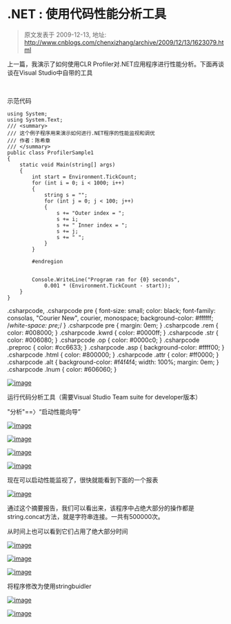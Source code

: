# .NET : 使用代码性能分析工具 
> 原文发表于 2009-12-13, 地址: http://www.cnblogs.com/chenxizhang/archive/2009/12/13/1623079.html 


上一篇，我演示了如何使用CLR Profiler对.NET应用程序进行性能分析。下面再谈谈在Visual Studio中自带的工具

  

 示范代码


```
using System;
using System.Text;
/// <summary>
/// 这个例子程序用来演示如何进行.NET程序的性能监视和调优
/// 作者：陈希章
/// </summary>
public class ProfilerSample1
{
    static void Main(string[] args)
    {
        int start = Environment.TickCount;
        for (int i = 0; i < 1000; i++)
        {
            string s = "";
            for (int j = 0; j < 100; j++)
            {
                s += "Outer index = ";
                s += i;
                s += " Inner index = ";
                s += j;
                s += " ";
            }
        }

        #endregion


        Console.WriteLine("Program ran for {0} seconds",
            0.001 * (Environment.TickCount - start));
    }
}
```

.csharpcode, .csharpcode pre
{
 font-size: small;
 color: black;
 font-family: consolas, "Courier New", courier, monospace;
 background-color: #ffffff;
 /*white-space: pre;*/
}
.csharpcode pre { margin: 0em; }
.csharpcode .rem { color: #008000; }
.csharpcode .kwrd { color: #0000ff; }
.csharpcode .str { color: #006080; }
.csharpcode .op { color: #0000c0; }
.csharpcode .preproc { color: #cc6633; }
.csharpcode .asp { background-color: #ffff00; }
.csharpcode .html { color: #800000; }
.csharpcode .attr { color: #ff0000; }
.csharpcode .alt 
{
 background-color: #f4f4f4;
 width: 100%;
 margin: 0em;
}
.csharpcode .lnum { color: #606060; }

[![image](./images/1623079-image_thumb.png "image")](http://images.cnblogs.com/cnblogs_com/chenxizhang/WindowsLiveWriter/dc44cda0bf78.NET_FA77/image_2.png) 


运行代码分析工具（需要Visual Studio Team suite for developer版本）


"分析"==〉“启动性能向导”


[![image](./images/1623079-image_thumb_1.png "image")](http://images.cnblogs.com/cnblogs_com/chenxizhang/WindowsLiveWriter/dc44cda0bf78.NET_FA77/image_4.png) 


[![image](./images/1623079-image_thumb_3.png "image")](http://images.cnblogs.com/cnblogs_com/chenxizhang/WindowsLiveWriter/dc44cda0bf78.NET_FA77/image_8.png) 


[![image](./images/1623079-image_thumb_4.png "image")](http://images.cnblogs.com/cnblogs_com/chenxizhang/WindowsLiveWriter/dc44cda0bf78.NET_FA77/image_10.png) 






[![image](./images/1623079-image_thumb_5.png "image")](http://images.cnblogs.com/cnblogs_com/chenxizhang/WindowsLiveWriter/dc44cda0bf78.NET_FA77/image_12.png) 


现在可以启动性能监视了，很快就能看到下面的一个报表


[![image](./images/1623079-image_thumb_6.png "image")](http://images.cnblogs.com/cnblogs_com/chenxizhang/WindowsLiveWriter/dc44cda0bf78.NET_FA77/image_14.png) 


通过这个摘要报告，我们可以看出来，该程序中占绝大部分的操作都是string.concat方法，就是字符串连接。一共有500000次。


从时间上也可以看到它们占用了绝大部分时间


[![image](./images/1623079-image_thumb_7.png "image")](http://images.cnblogs.com/cnblogs_com/chenxizhang/WindowsLiveWriter/dc44cda0bf78.NET_FA77/image_16.png) 


[![image](./images/1623079-image_thumb_8.png "image")](http://images.cnblogs.com/cnblogs_com/chenxizhang/WindowsLiveWriter/dc44cda0bf78.NET_FA77/image_18.png) 


[![image](./images/1623079-image_thumb_9.png "image")](http://images.cnblogs.com/cnblogs_com/chenxizhang/WindowsLiveWriter/dc44cda0bf78.NET_FA77/image_20.png) 


将程序修改为使用stringbuidler


[![image](./images/1623079-image_thumb_10.png "image")](http://images.cnblogs.com/cnblogs_com/chenxizhang/WindowsLiveWriter/dc44cda0bf78.NET_FA77/image_22.png) 


[![image](./images/1623079-image_thumb_11.png "image")](http://images.cnblogs.com/cnblogs_com/chenxizhang/WindowsLiveWriter/dc44cda0bf78.NET_FA77/image_24.png)

